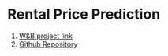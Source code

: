 # Rental Price Prediction

1. [W&B project link](https://wandb.ai/xiaoye_hua/nyc_airbnb)
2. [Github Repository](https://github.com/xiaoye-hua/udacity_devops_rental_price_prediction)